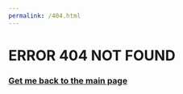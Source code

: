 ```yaml
---
permalink: /404.html
---
```

# ERROR 404 NOT FOUND

### [Get me back to the main page](https://athul-r.github.io/blog/)